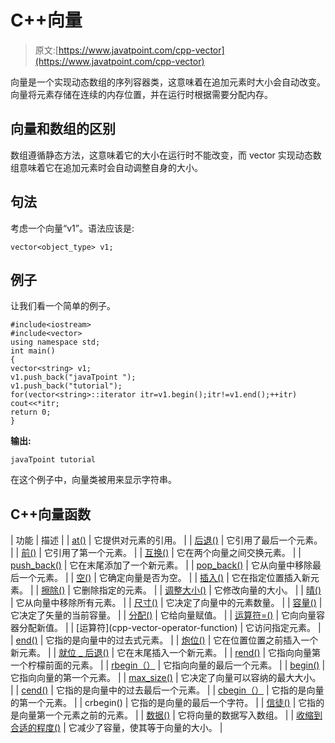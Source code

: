 # C++向量

> 原文:[https://www.javatpoint.com/cpp-vector](https://www.javatpoint.com/cpp-vector)

向量是一个实现动态数组的序列容器类，这意味着在追加元素时大小会自动改变。向量将元素存储在连续的内存位置，并在运行时根据需要分配内存。

## 向量和数组的区别

数组遵循静态方法，这意味着它的大小在运行时不能改变，而 vector 实现动态数组意味着它在追加元素时会自动调整自身的大小。

## 句法

考虑一个向量“v1”。语法应该是:

```
vector<object_type> v1;

```

## 例子

让我们看一个简单的例子。

```
#include<iostream>
#include<vector>
using namespace std;
int main()
{
vector<string> v1;
v1.push_back("javaTpoint ");
v1.push_back("tutorial");
for(vector<string>::iterator itr=v1.begin();itr!=v1.end();++itr)
cout<<*itr;
return 0; 
}

```

**输出:**

```
javaTpoint tutorial

```

在这个例子中，向量类被用来显示字符串。

## C++向量函数

| 功能 | 描述 |
| [at()](cpp-vector-at-function) | 它提供对元素的引用。 |
| [后退()](cpp-vector-back-function) | 它引用了最后一个元素。 |
| [前()](cpp-vector-front-function) | 它引用了第一个元素。 |
| [互换()](cpp-vector-swap-function) | 它在两个向量之间交换元素。 |
| [push_back()](cpp-vector-push-back-function) | 它在末尾添加了一个新元素。 |
| [pop_back()](cpp-vector-pop-back-function) | 它从向量中移除最后一个元素。 |
| [空()](cpp-vector-empty-function) | 它确定向量是否为空。 |
| [插入()](cpp-vector-insert-function) | 它在指定位置插入新元素。 |
| [擦除()](cpp-vector-erase-function) | 它删除指定的元素。 |
| [调整大小()](cpp-vector-resize-function) | 它修改向量的大小。 |
| [晴()](cpp-vector-clear-function) | 它从向量中移除所有元素。 |
| [尺寸()](cpp-vector-size-function) | 它决定了向量中的元素数量。 |
| [容量()](cpp-vector-capacity-function) | 它决定了矢量的当前容量。 |
| [分配()](cpp-vector-assign-function) | 它给向量赋值。 |
| [运算符=()](cpp-vector-operator=()-function) | 它向向量容器分配新值。 |
| [运算符[]()](cpp-vector-operator[]()-function) | 它访问指定元素。 |
| [end()](cpp-vector-end-function) | 它指的是向量中的过去式元素。 |
| [炮位()](cpp-vector-emplace-function) | 它在位置位置之前插入一个新元素。 |
| [就位 _ 后退()](cpp-vector-emplace-back-function) | 它在末尾插入一个新元素。 |
| [rend()](cpp-vector-rend-function) | 它指向向量第一个柠檬前面的元素。 |
| [rbegin（）](cpp-vector-rbegin-function) | 它指向向量的最后一个元素。 |
| [begin()](cpp-vector-begin-function) | 它指向向量的第一个元素。 |
| [max_size()](cpp-vector-max-size-function) | 它决定了向量可以容纳的最大大小。 |
| [cend()](cpp-vector-cend-function) | 它指的是向量中的过去最后一个元素。 |
| [cbegin（）](cpp-vector-cbegin-function) | 它指的是向量的第一个元素。 |
| crbegin() | 它指的是向量的最后一个字符。 |
| [信徒()](cpp-vector-crend-function) | 它指的是向量第一个元素之前的元素。 |
| [数据()](cpp-vector-data-function) | 它将向量的数据写入数组。 |
| [收缩到合适的程度()](cpp-vector-shrink-to-fit-function) | 它减少了容量，使其等于向量的大小。 |
